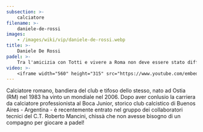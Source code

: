 ```yaml
---
subsection: >-
    calciatore
filename: >-
    daniele-de-rossi
images:
    - /images/wiki/vip/daniele-de-rossi.webp
title: >-
    Daniele De Rossi
padel: >-
    Tra l'amicizia con Totti e vivere a Roma non deve essere stato difficile per De Rossi iniziare a padel. Gioca con amici ed ex-calcaitori a Roma Sud ed attualmente è uscito allo scoperto dichiarando di essersene innamorato e di non riuscire più a farne a meno
video: >-
    <iframe width="560" height="315" src="https://www.youtube.com/embed/oQU7tfCDp3Q" title="YouTube video player" frameborder="0" allow="accelerometer; autoplay; clipboard-write; encrypted-media; gyroscope; picture-in-picture" allowfullscreen></iframe>
---
```

Calciatore romano, bandiera del club e tifoso dello stesso, nato ad Ostia (RM) nel 1983 ha vinto un mondiale nel 2006. Dopo aver conlusio la carriera da calciatore professionista al Boca Junior, storico club calcistico di Buenos Aires - Argentina - è recentemente entrato nel gruppo dei collaboratori tecnici del C.T. Roberto Mancini, chissà che non avesse bisogno di un compagno per giocare a padel!